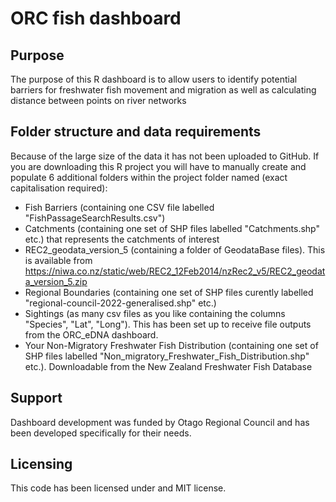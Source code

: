 # ORC fish dashboard

## Purpose 
The purpose of this R dashboard is to allow users to identify potential barriers for freshwater fish movement and migration as well as calculating distance between points on river networks

## Folder structure and data requirements
Because of the large size of the data it has not been uploaded to GitHub. If you are downloading this R project you will have to manually create and populate 6 additional folders within the project folder named (exact capitalisation required):
* Fish Barriers (containing one CSV file labelled "FishPassageSearchResults.csv") 
* Catchments (containing one set of SHP files labelled "Catchments.shp" etc.) that represents the catchments of interest
* REC2_geodata_version_5 (containing a folder of GeodataBase files). This is available from https://niwa.co.nz/static/web/REC2_12Feb2014/nzRec2_v5/REC2_geodata_version_5.zip
* Regional Boundaries (containing one set of SHP files curently labelled "regional-council-2022-generalised.shp" etc.)
* Sightings (as many csv files as you like containing the columns "Species", "Lat", "Long"). This has been set up to receive file outputs from the ORC_eDNA dashboard.
* Your Non-Migratory Freshwater Fish Distribution (containing one set of SHP files labelled "Non_migratory_Freshwater_Fish_Distribution.shp" etc.). Downloadable from the New Zealand Freshwater Fish Database
  
## Support
Dashboard development was funded by Otago Regional Council and has been developed specifically for their needs.

## Licensing 
This code has been licensed under and MIT license.
